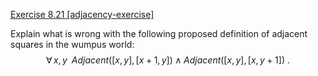 [Exercise 8.21 \[adjacency-exercise\]](8-21/)

Explain what is wrong with the following proposed
definition of adjacent squares in the wumpus world:
$${\forall\,x,y\;\;} {Adjacent}([x,y], [x+1, y]) \land {Adjacent}([x,y], [x, y+1])\ .$$
